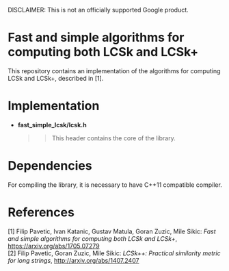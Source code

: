 DISCLAIMER: This is not an officially supported Google product.

# Fast and simple algorithms for computing both LCSk and LCSk+

This repository contains an implementation of the algorithms for computing LCSk and LCSk+, described in [1].

# Implementation
* __fast_simple_lcsk/lcsk.h__  
   >> This header contains the core of the library.

# Dependencies
For compiling the library, it is necessary to have C++11 compatible compiler.

# References
[1] Filip Pavetic, Ivan Katanic, Gustav Matula, Goran Zuzic, Mile Sikic: _Fast and simple algorithms for computing both LCSk and LCSk+_, https://arxiv.org/abs/1705.07279  
[2] Filip Pavetic, Goran Zuzic, Mile Sikic: _LCSk++: Practical similarity metric for long strings_, http://arxiv.org/abs/1407.2407  


